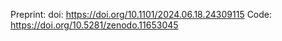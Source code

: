 Preprint: doi: https://doi.org/10.1101/2024.06.18.24309115
Code: https://doi.org/10.5281/zenodo.11653045
